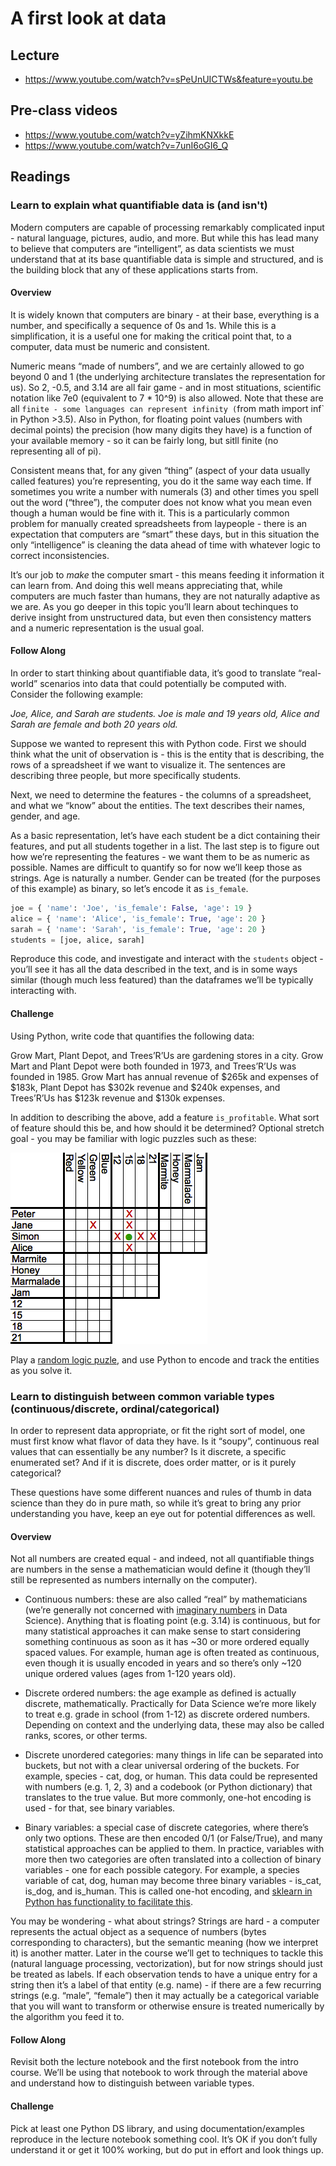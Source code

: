 # A first look at data
## Lecture
- https://www.youtube.com/watch?v=sPeUnUICTWs&feature=youtu.be

## Pre-class videos
- https://www.youtube.com/watch?v=yZihmKNXkkE
- https://www.youtube.com/watch?v=7unI6oGI6_Q

## Readings
### Learn to explain what quantifiable data is (and isn't)

Modern computers are capable of processing remarkably complicated input - natural language, pictures, audio, and more. But while this has lead many to believe that computers are “intelligent”, as data scientists we must understand that at its base quantifiable data is simple and structured, and is the building block that any of these applications starts from.

#### Overview
It is widely known that computers are binary - at their base, everything is a number, and specifically a sequence of 0s and 1s. While this is a simplification, it is a useful one for making the critical point that, to a computer, data must be numeric and consistent.

Numeric means “made of numbers”, and we are certainly allowed to go beyond 0 and 1 (the underlying architecture translates the representation for us). So 2, -0.5, and 3.14 are all fair game - and in most stituations, scientific notation like 7e0 (equivalent to 7 * 10^9) is also allowed. Note that these are all `finite - some languages can represent infinity (`from math import inf` in Python >3.5). Also in Python, for floating point values (numbers with decimal points) the precision (how many digits they have) is a function of your available memory - so it can be fairly long, but sitll finite (no representing all of pi).

Consistent means that, for any given “thing” (aspect of your data usually called features) you’re representing, you do it the same way each time. If sometimes you write a number with numerals (3) and other times you spell out the word (“three”), the computer does not know what you mean even though a human would be fine with it. This is a particularly common problem for manually created spreadsheets from laypeople - there is an expectation that computers are “smart” these days, but in this situation the only “intelligence” is cleaning the data ahead of time with whatever logic to correct inconsistencies.

It’s our job to _make_ the computer smart - this means feeding it information it can learn from. And doing this well means appreciating that, while computers are much faster than humans, they are not naturally adaptive as we are. As you go deeper in this topic you’ll learn about techinques to derive insight from unstructured data, but even then consistency matters and a numeric representation is the usual goal.

#### Follow Along
In order to start thinking about quantifiable data, it’s good to translate “real-world” scenarios into data that could potentially be computed with. Consider the following example:

_Joe, Alice, and Sarah are students. Joe is male and 19 years old, Alice and Sarah are female and both 20 years old._

Suppose we wanted to represent this with Python code. First we should think what the unit of observation is - this is the entity that is describing, the rows of a spreadsheet if we want to visualize it. The sentences are describing three people, but more specifically students.

Next, we need to determine the features - the columns of a spreadsheet, and what we “know” about the entities. The text describes their names, gender, and age.

As a basic representation, let’s have each student be a dict containing their features, and put all students together in a list. The last step is to figure out how we’re representing the features - we want them to be as numeric as possible. Names are difficult to quantify so for now we’ll keep those as strings. Age is naturally a number. Gender can be treated (for the purposes of this example) as binary, so let’s encode it as `is_female`.

```python
joe = { 'name': 'Joe', 'is_female': False, 'age': 19 }
alice = { 'name': 'Alice', 'is_female': True, 'age': 20 }
sarah = { 'name': 'Sarah', 'is_female': True, 'age': 20 }
students = [joe, alice, sarah]
```
Reproduce this code, and investigate and interact with the `students` object - you’ll see it has all the data described in the text, and is in some ways similar (though much less featured) than the dataframes we’ll be typically interacting with.

#### Challenge
Using Python, write code that quantifies the following data:

Grow Mart, Plant Depot, and Trees’R’Us are gardening stores in a city. Grow Mart and Plant Depot were both founded in 1973, and Trees’R’Us was founded in 1985. Grow Mart has annual revenue of $265k and expenses of $183k, Plant Depot has $302k revenue and $240k expenses, and Trees’R’Us has $123k revenue and $130k expenses.

In addition to describing the above, add a feature `is_profitable`. What sort of feature should this be, and how should it be determined? Optional stretch goal - you may be familiar with logic puzzles such as these:

![alt text](Logic_grid.png "Logic Grid")

Play a [random logic puzle](https://www.logic-puzzles.org/init.php), and use Python to encode and track the entities as you solve it.

### Learn to distinguish between common variable types (continuous/discrete, ordinal/categorical)

In order to represent data appropriate, or fit the right sort of model, one must first know what flavor of data they have. Is it “soupy”, continuous real values that can essentially be any number? Is it discrete, a specific enumerated set? And if it is discrete, does order matter, or is it purely categorical?

These questions have some different nuances and rules of thumb in data science than they do in pure math, so while it’s great to bring any prior understanding you have, keep an eye out for potential differences as well.

#### Overview
Not all numbers are created equal - and indeed, not all quantifiable things are numbers in the sense a mathematician would define it (though they’ll still be represented as numbers internally on the computer).

- Continuous numbers: these are also called “real” by mathematicians (we’re generally not concerned with [imaginary numbers](https://en.wikipedia.org/wiki/Imaginary_number) in Data Science). Anything that is floating point (e.g. 3.14) is continuous, but for many statistical approaches it can make sense to start considering something continuous as soon as it has ~30 or more ordered equally spaced values. For example, human age is often treated as continuous, even though it is usually encoded in years and so there’s only ~120 unique ordered values (ages from 1-120 years old).

- Discrete ordered numbers: the age example as defined is actually discrete, mathematically. Practically for Data Science we’re more likely to treat e.g. grade in school (from 1-12) as discrete ordered numbers. Depending on context and the underlying data, these may also be called ranks, scores, or other terms.

- Discrete unordered categories: many things in life can be separated into buckets, but not with a clear universal ordering of the buckets. For example, species - cat, dog, or human. This data could be represented with numbers (e.g. 1, 2, 3) and a codebook (or Python dictionary) that translates to the true value. But more commonly, one-hot encoding is used - for that, see binary variables.
- Binary variables: a special case of discrete categories, where there’s only two options. These are then encoded 0/1 (or False/True), and many statistical approaches can be applied to them. In practice, variables with more then two categories are often translated into a collection of binary variables - one for each possible category. For example, a species variable of cat, dog, human may become three binary variables - is_cat, is_dog, and is_human. This is called one-hot encoding, and [sklearn in Python has functionality to facilitate this](https://scikit-learn.org/stable/modules/generated/sklearn.preprocessing.OneHotEncoder.html).

You may be wondering - what about strings? Strings are hard - a computer represents the actual object as a sequence of numbers (bytes corresponding to characters), but the semantic meaning (how we interpret it) is another matter. Later in the course we’ll get to techniques to tackle this (natural language processing, vectorization), but for now strings should just be treated as labels. If each observation tends to have a unique entry for a string then it’s a label of that entity (e.g. name) - if there are a few recurring strings (e.g. “male”, “female”) then it may actually be a categorical variable that you will want to transform or otherwise ensure is treated numerically by the algorithm you feed it to.

#### Follow Along
Revisit both the lecture notebook and the first notebook from the intro course. We’ll be using that notebook to work through the material above and understand how to distinguish between variable types.

#### Challenge
Pick at least one Python DS library, and using documentation/examples reproduce in the lecture notebook something cool. It’s OK if you don’t fully understand it or get it 100% working, but do put in effort and look things up.